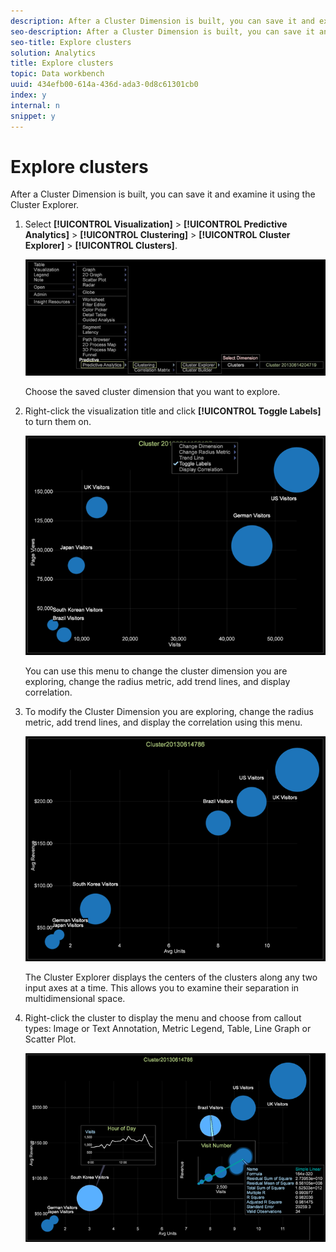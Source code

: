 ```yaml
---
description: After a Cluster Dimension is built, you can save it and examine it using the Cluster Explorer.
seo-description: After a Cluster Dimension is built, you can save it and examine it using the Cluster Explorer.
seo-title: Explore clusters
solution: Analytics
title: Explore clusters
topic: Data workbench
uuid: 434efb00-614a-436d-ada3-0d8c61301cb0
index: y
internal: n
snippet: y
---
```


# Explore clusters

After a Cluster Dimension is built, you can save it and examine it using the Cluster Explorer.

1. Select **[!UICONTROL Visualization]** > **[!UICONTROL Predictive Analytics]** > **[!UICONTROL Clustering]** > **[!UICONTROL Cluster Explorer]** > **[!UICONTROL Clusters]**.

   ![](assets/explore_clusters_1.png)

   Choose the saved cluster dimension that you want to explore. 

1. Right-click the visualization title and click **[!UICONTROL Toggle Labels]** to turn them on.

   ![](assets/explore_clusters_2.png)

   You can use this menu to change the cluster dimension you are exploring, change the radius metric, add trend lines, and display correlation. 

1. To modify the Cluster Dimension you are exploring, change the radius metric, add trend lines, and display the correlation using this menu.

   ![](assets/explore_clusters_3.png)

   The Cluster Explorer displays the centers of the clusters along any two input axes at a time. This allows you to examine their separation in multidimensional space. 

1. Right-click the cluster to display the menu and choose from callout types: Image or Text Annotation, Metric Legend, Table, Line Graph or Scatter Plot.

   ![](assets/explore_clusters_4.png)

